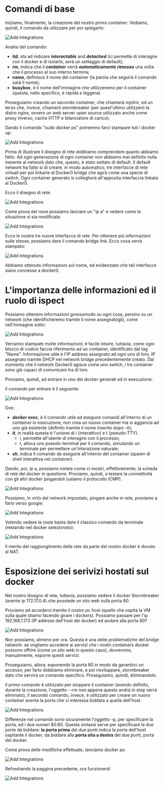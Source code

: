 # Comandi di base

Iniziamo, finalmente, la creazione del nostro primo container.
Vediamo, quindi, il comando da utilizzare per poi spiegarlo:

![Add Integrations](./Assets/1-4.png)

Analisi del comando:
- **itd**, sta ad indicare ***interactable*** and ***detached*** (ci permette di interagire con il docker e di isolarlo, avrà un settaggio di default);
- **rm**, indica che il ***container*** verrà ***automaticamente rimosso*** una volta che il processo al suo interno termina;
- **name**, definisce il nome del container (la parola che seguirà il comando sarà il nome);
- **busybox**, è il nome dell'immagine che utilizzeremo per il container (questa, nello specifico, è rapida e leggera).

Proseguiamo creando un secondo container, che chiamerà mjolnir, ed un terzo che, invece, chiamerò stormbreaker (per quest'ultimo utilizzerò la distro nginx, ovvero un web server open source utilizzato anche come proxy inverso, cache HTTP e bilanciatore di carico).

Dando il comando "sudo docker ps" potremmo farci stampare tuti i docker up:

![Add Integrations](./Assets/1-5.png)

Prima di illustrare il disegno di rete dobbiamo comprendere quanto abbiamo fatto.
Ad ogni generazione di ogni container non abbiamo mai definito nulla inerente al network dato che, questo, è stato settato di default.
Il default network ha fatto si di creare, in modo automatico, tre interfacce di rete virtuali per poi linkarle al Docker0 bridge che agirà come una specie di switch.
Ogni container generato si collegherà all'apposita interfaccia linkata al Docker0.

Ecco il disegno di rete:

![Add Integrations](./Assets/1-6.png)

Come prova del nove possiamo lanciare un "ip a" e vedere come la situazione si sia modificata:

![Add Integrations](./Assets/1-7.png)

Ecco le nostre tre nuove interfacce di rete.
Per ottenere più informazioni sulle stesse, possiamo dare il comando bridge link. 
Ecco cosa verrà stampato:

![Add Integrations](./Assets/1-8.png)

Abbiamo ottenuto informazioni sul nome, ed evidenziato che tali interfacce siano connesse a docker0.

# L'importanza delle informazioni ed il ruolo di ispect

Possiamo ottenere informazioni grossomodo su ogni cosa, persino su un network (che identificheremo tramite il nome assegnatogli), come nell'immagine sotto:

![Add Integrations](./Assets/1-9.png)

Verranno stampate molte informazioni; è facile intuire, tuttavia, come ogni blocco di codice faccia riferimento ad un container, identificato dal tag "Name".
Informazione utile è l'IP address assegnato ad ogni uno di loro, IP assegnato tramite DHCP nel network bridge precedentemente creato.
Dal momento che il network Docker0 agisce come uno switch, i tre container sono già capaci di comunicare tra di loro.

Proviamo, quindi, ad entrare in uno dei docker generati ed in esecuzione.

Il comando per entrare è il seguente:

![Add Integrations](./Assets/1-11.png)

Ove:
- ***docker exec***, è il comando utile ad eseguire comandi all'interno di un container in esecuzione, non crea un nuovo container ma si aggancia ad uno già esistente (definito tramite il nome inserito dopo -it);
- ***it***, in realtà questa è l'unione di i (interattivo) e t (pseudo-TTY). 
	- i, permette all'utente di interagire con il processo;
	- t, alloca uno pseudo-terminal per il comando, simulando un terminale per permettere un'interazione naturale;
- ***sh***, indica il comando da eseguire all'interno del container (spawn di shell interattiva nel container).

Dando, poi, ip a, possiamo notare come ci mostri, effettivamente, la scheda di rete del docker in questione.
Proviamo, quindi, a testare la connettività con gli altri docker pingandoli (usiamo il protocollo ICMP).

![Add Integrations](./Assets/1-12.png)

Possiamo, in virtù del network impostato, pingare anche in rete, proviamo a farlo verso google:

![Add Integrations](./Assets/1-13.png)

Volendo vedere la route basta dare il classico comando da terminale (restando nel docker selezionato):

![Add Integrations](./Assets/1-14.png)

Il merito del raggiungimento della rete da parte del nostro docker è dovuto al NAT.

# Esposizione dei serivizi hostati sul docker

Nel nostro disegno di rete, tuttavia, possiamo vedere il docker Stormbreaker (avente ip 172.17.0.4) che possiede un sito web sulla porta 80.

Proviamo ad accedervi tramite il nostro pc host (quello che ospita la VM sulla quale stiamo facendo girare i dockers).
Possiamo passare per l'ip 192.168.1.173 (IP address dell'host dei docker) ed andare alla porta 80?

![Add Integrations](./Assets/1-16.png)

Non possiamo, almeno per ora.
Questa è una delle problematiche del bridge network: se vogliamo accedere ai servizi che i nostri containers docker possono offrire (come un sito web in questo caso), dovremmo, manualmente, esporre questi servizi.

Proseguiamo, allora, esponendo la porta 80 in modo da garantirci un accesso; per farlo dobbiamo eliminare, e poi risviluppare, stormbreaker dato che servirà un comando specifico.
Proseguiamo, quindi, eliminandolo.

Il primo comando è utilizzato per stoppare il container (avendo definito, durante la creazione, l'oggetto --rm non appena questo andrà in stop verrà eliminato), il secondo comando, invece, è utilizzato per creare un nuovo container avente la porta che ci interessa biddata a quella dell'host.

![Add Integrations](./Assets/1-17.png)

Differenze nel comando sono sicuramente l'oggetto -p, per specificare la porta, ed i due numeri 80:80. 
Questa sintassi serve per specificare le due porte da biddare: **la porta prima** dei due punti indica la porta dell'host ospitante il docker, da biddare alla **porta sita a destra** dei due punti, porta del docker.

Come prova delle modifiche effettuate, lanciamo docker ps:

![Add Integrations](./Assets/1-18.png)

Refreshando la paggina precedente, ora funzionerà!

![Add Integrations](./Assets/1-19.png)

